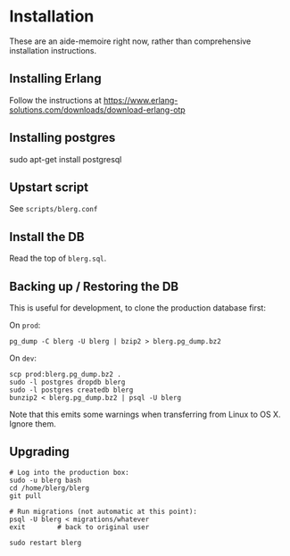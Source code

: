 # Installation

These are an aide-memoire right now, rather than comprehensive installation
instructions.

## Installing Erlang

Follow the instructions at
https://www.erlang-solutions.com/downloads/download-erlang-otp

## Installing postgres

sudo apt-get install postgresql

## Upstart script

See `scripts/blerg.conf`

## Install the DB

Read the top of `blerg.sql`.

## Backing up / Restoring the DB

This is useful for development, to clone the production database first:

On `prod`:

    pg_dump -C blerg -U blerg | bzip2 > blerg.pg_dump.bz2

On `dev`:

    scp prod:blerg.pg_dump.bz2 .
    sudo -l postgres dropdb blerg
    sudo -l postgres createdb blerg
    bunzip2 < blerg.pg_dump.bz2 | psql -U blerg

Note that this emits some warnings when transferring from Linux to OS X. Ignore them.

## Upgrading

    # Log into the production box:
    sudo -u blerg bash
    cd /home/blerg/blerg
    git pull
    
    # Run migrations (not automatic at this point):
    psql -U blerg < migrations/whatever
    exit        # back to original user

    sudo restart blerg

